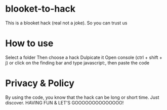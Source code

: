 # blooket-to-hack
This is a blooket hack (real not a joke). So you can trust us
# How to use
Select a folder
Then choose a hack
Dulpicate it
Open console (ctrl + shift + j) or click on the finding bar and type javascript:, then paste the code
# Privacy & Policy
By using the code, you know that the hack can be long or short time. Just discover.
HAVING FUN & LET'S GOOOOOOOOOOOOOO!
